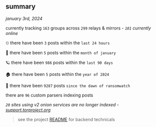 
## summary
_january 3rd, 2024_

currently tracking `163` groups across `299` relays & mirrors - _`101` currently online_

⏲ there have been `3` posts within the `last 24 hours`

🦈 there have been `5` posts within the `month of january`

🪐 there have been `986` posts within the `last 90 days`

🏚 there have been `5` posts within the `year of 2024`

🦕 there have been `9287` posts `since the dawn of ransomwatch`

there are `96` custom parsers indexing posts

_`20` sites using v2 onion services are no longer indexed - [support.torproject.org](https://support.torproject.org/onionservices/v2-deprecation/)_

> see the project [README](https://github.com/joshhighet/ransomwatch#ransomwatch--) for backend technicals
